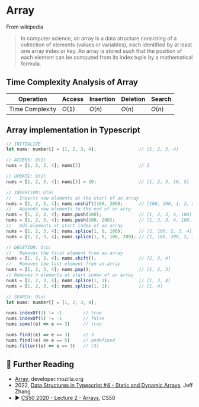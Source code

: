 # Array

From wikipedia

> In computer science, an array is a data structure consisting of a collection of elements (values or variables), each identified by at least one array index or key. An array is stored such that the position of each element can be computed from its index tuple by a mathematical formula.

## Time Complexity Analysis of Array

| Operation       | Access  | Insertion | Deletion   | Search   |
|-----------------|---------|-----------|------------|----------|
| Time Complexity | $O(1)$  | $O(n)$    | $O(n)$     | $O(n)$   |

## Array implementation in Typescript

```js
// INITIALIZE
let nums: number[] = [1, 2, 3, 4];                // [1, 2, 3, 4]

// ACCESS: O(1)
nums = [1, 2, 3, 4]; nums[3]                      // 3

// UPDATE: O(1)
nums = [1, 2, 3, 4]; nums[3] = 10;                // [1, 2, 3, 10, 5]

// INSERTION: O(n)
//   Inserts new elements at the start of an array
nums = [1, 2, 3, 4]; nums.unshift(100, 200);      // [100, 200, 1, 2, 3, 4] 
//   Appends new elements to the end of an arry
nums = [1, 2, 3, 4]; nums.push(100);              // [1, 2, 3, 4, 100]
nums = [1, 2, 3, 4]; nums.push(100, 200);         // [1, 2, 3, 4, 100, 200]
//   Add elements at start index of an array
nums = [1, 2, 3, 4]; nums.splice(1, 0, 100);      // [1, 100, 2, 3, 4]
nums = [1, 2, 3, 4]; nums.splice(1, 0, 100, 200); // [1, 100, 200, 2, 3, 4]

// DELETION: O(n)
//   Removes the first element from an array 
nums = [1, 2, 3, 4]; nums.shift();                // [2, 3, 4]
//   Removes the last element from an array 
nums = [1, 2, 3, 4]; nums.pop();                  // [1, 2, 3]
// Removes n elements at start index of an array 
nums = [1, 2, 3, 4]; nums.splice(1, 1);           // [1, 3, 4] 
nums = [1, 2, 3, 4]; nums.splice(1, 2);           // [1, 4] 

// SEARCH: O(n)
let nums: number[] = [1, 2, 3, 4];

nums.indexOf(3) != -1        // true
nums.indexOf(5) != -1        // false
nums.some((e) => e == 3)     // true

nums.find((e) => e == 3)     // 3
nums.find((e) => e == 5)     // undefined
nums.filter((e) => e == 3)   // [3]
```

## 🔗 Further Reading

* [Array](https://developer.mozilla.org/en-US/docs/Web/JavaScript/Reference/Global_Objects/Array), developer.mozilla.org
* 2022, [Data Structures in Typescript #4 - Static and Dynamic Arrays](https://www.youtube.com/watch?v=SycPba7pYR0&list=PLn4fTSbSpY5cL4_0MP83wq5khbmG3IKKd&index=5&ab_channel=JeffZhang), Jeff Zhang
* ▶️ [CS50 2020 - Lecture 2 - Arrays](https://www.youtube.com/watch?v=tI_tIZFyKBw&t=3009s&ab_channel=CS50), CS50
